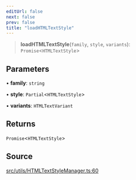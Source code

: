 ```yaml
---
editUrl: false
next: false
prev: false
title: "loadHTMLTextStyle"
---
```


> **loadHTMLTextStyle**(`family`, `style`, `variants`): `Promise`\<`HTMLTextStyle`\>

## Parameters

• **family**: `string`

• **style**: `Partial`\<`HTMLTextStyle`\>

• **variants**: `HTMLTextVariant`

## Returns

`Promise`\<`HTMLTextStyle`\>

## Source

[src/utils/HTMLTextStyleManager.ts:60](https://github.com/relishinc/dill-pixel/blob/543438455c9a47928084300159416186c2aa1095/src/utils/HTMLTextStyleManager.ts#L60)
